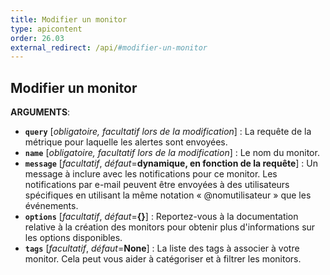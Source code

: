 ```yaml
---
title: Modifier un monitor
type: apicontent
order: 26.03
external_redirect: /api/#modifier-un-monitor
---
```


## Modifier un monitor

**ARGUMENTS**:

* **`query`** [*obligatoire, facultatif lors de la modification*] :
    La requête de la métrique pour laquelle les alertes sont envoyées.
* **`name`** [*obligatoire, facultatif lors de la modification*] :
    Le nom du monitor.
* **`message`** [*facultatif*, *défaut*=**dynamique, en fonction de la requête**] :
    Un message à inclure avec les notifications pour ce monitor. Les notifications par e-mail peuvent être envoyées à des utilisateurs spécifiques en utilisant la même notation « @nomutilisateur » que les événements.
* **`options`** [*facultatif*, *défaut*=**{}**] :
    Reportez-vous à la documentation relative à la création des monitors pour obtenir plus d'informations sur les options disponibles.
* **`tags`** [*facultatif*, *défaut*=**None**] :
    La liste des tags à associer à votre monitor. Cela peut vous aider à catégoriser et à filtrer les monitors.
